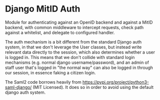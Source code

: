 # Django MitID Auth

Module for authenticating against an OpenID backend and against a MitID backend,
with common middleware to intercept requests, check path against a whitelist, 
and delegate to configured handler.

The auth mechanism is a bit different from the standard Django auth system, 
in that we don't leverage the User classes, but instead write relevant data 
directly to the session, which also determines whether a user is logged in. 
This means that we don't collide with standard login mechanisms (e.g. normal 
django username/password), and an admin of staff user that's logged in "the 
normal way" can also be logged in through our session, in essence faking a 
citizen login.

The Saml2 code borrows heavily from https://pypi.org/project/python3-saml-django/
(MIT Licensed). It does so in order to avoid using the default django auth 
system.
